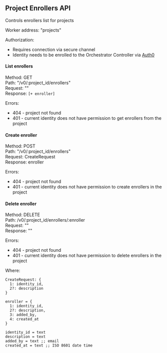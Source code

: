 ## Project Enrollers API

Controls enrollers list for projects

Worker address: "projects"

Authorization:
- Requires connection via secure channel
- Identity needs to be enrolled to the Orchestrator Controller via [Auth0](./auth0.md)

#### List enrollers
Method: GET \
Path: "/v0/:project_id/enrollers" \
Request: "" \
Response: `[+ enroller]`

Errors:
- 404 - project not found
- 401 - current identity does not have permission to get enrollers from the project

#### Create enroller
Method: POST \
Path: "/v0/:project_id/enrollers" \
Request: CreateRequest \
Response: enroller

Errors:
- 404 - project not found
- 401 - current identity does not have permission to create enrollers in the project

#### Delete enroller
Method: DELETE \
Path: /v0/:project_id/enrollers/:enroller \
Request: "" \
Response: ""

Errors:
- 404 - project not found
- 401 - current identity does not have permission to delete enrollers in the project

Where:
```
CreateRequest: {
  1: identity_id,
  2?: description
}

enroller = {
  1: identity_id,
  2?: description,
  3: added_by,
  4: created_at
}

identity_id = text
description = text
added_by = text ;; email
created_at = text ;; ISO 8601 date time
```
